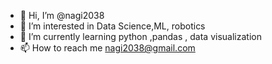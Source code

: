 - 👋 Hi, I’m @nagi2038
- 👀 I’m interested in Data Science,ML, robotics 
- 🌱 I’m currently learning python ,pandas , data visualization
- 📫 How to reach me nagi2038@gmail.com

<!---
nagi2038/nagi2038 is a ✨ special ✨ repository because its `README.md` (this file) appears on your GitHub profile.
You can click the Preview link to take a look at your changes.
--->
